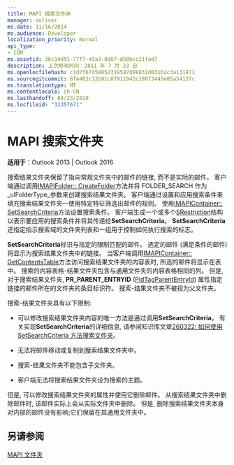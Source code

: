```yaml
---
title: MAPI 搜索文件夹
manager: soliver
ms.date: 11/16/2014
ms.audience: Developer
localization_priority: Normal
api_type:
- COM
ms.assetid: 36c14d91-77f7-43a3-8d87-d50bcc21fad7
description: 上次修改时间：2011 年 7 月 23 日
ms.openlocfilehash: c1d7f67458852319587d98831d031b2c3a131871
ms.sourcegitcommit: 8fe462c32b91c87911942c188f3445e85a54137c
ms.translationtype: MT
ms.contentlocale: zh-CN
ms.lasthandoff: 04/23/2019
ms.locfileid: "32357671"
---
```

# <a name="mapi-search-folders"></a>MAPI 搜索文件夹

  
  
**适用于**：Outlook 2013 | Outlook 2016 
  
搜索结果文件夹保留了指向常规文件夹中的邮件的链接, 而不是实际的邮件。 客户端通过调用[IMAPIFolder:: CreateFolder](imapifolder-createfolder.md)方法并将 FOLDER_SEARCH 作为_ulFolderType_参数来创建搜索结果文件夹。 客户端通过设置和应用搜索条件来填充搜索结果文件夹—使用特定特征筛选出邮件的规则。 使用[IMAPIContainer:: SetSearchCriteria](imapicontainer-setsearchcriteria.md)方法设置搜索条件。 客户端生成一个或多个[SRestriction](srestriction.md)结构以表示要应用的搜索条件并将其传递给**SetSearchCriteria**。 **SetSearchCriteria**还指定指示搜索域的文件夹列表和一组用于控制如何执行搜索的标志。 
  
 **SetSearchCriteria**标识与指定的限制匹配的邮件。 选定的邮件 (满足条件的邮件) 将显示为搜索结果文件夹中的链接。 当客户端调用[IMAPIContainer:: GetContentsTable](imapicontainer-getcontentstable.md)方法访问搜索结果文件夹的内容表时, 所选的邮件将显示在表中。 搜索的内容表格-结果文件夹包含与通用文件夹的内容表格相同的列。 但是, 对于搜索结果文件夹, **PR_PARENT_ENTRYID** ([PidTagParentEntryId](pidtagparententryid-canonical-property.md)) 属性指定链接的邮件所在的文件夹的条目标识符。 搜索-结果文件夹不被视为父文件夹。
  
搜索-结果文件夹具有以下限制:
  
- 可以修改搜索结果文件夹内容的唯一方法是通过调用**SetSearchCriteria**。 有关实现**SetSearchCriteria**的详细信息, 请参阅知识库文章[260322: 如何使用 SetSearchCriteria 方法搜索文件夹](https://go.microsoft.com/fwlink/?LinkId=123603)。
    
- 无法将邮件移动或复制到搜索结果文件夹中。
    
- 搜索-结果文件夹不能包含子文件夹。 
    
- 客户端无法将搜索结果文件夹设为搜索的主题。
    
但是, 可以修改搜索结果文件夹的属性并使用它删除邮件。 从搜索结果文件夹中删除邮件时, 该邮件实际上会从实际文件夹中删除。 但是, 删除搜索结果文件夹本身对内部的邮件没有影响;它们保留在其通用文件夹中。
  
## <a name="see-also"></a>另请参阅



[MAPI 文件夹](mapi-folders.md)


